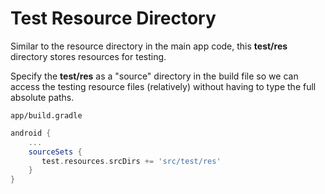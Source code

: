 # Test Resource Directory

Similar to the resource directory in the main app code, this **test/res** directory stores resources for testing.

Specify the **test/res** as a "source" directory in the build file so we can access the testing resource files (relatively) without having to type the full absolute paths.

`app/build.gradle`

```groovy
android {
    ...
    sourceSets {
       test.resources.srcDirs += 'src/test/res'
    }
}
```